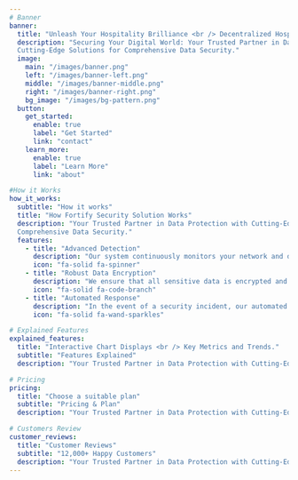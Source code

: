 ```yaml
---
# Banner
banner:
  title: "Unleash Your Hospitality Brilliance <br /> Decentralized Hospitality System"
  description: "Securing Your Digital World: Your Trusted Partner in Data Protection with <br />
  Cutting-Edge Solutions for Comprehensive Data Security."
  image:
    main: "/images/banner.png"
    left: "/images/banner-left.png"
    middle: "/images/banner-middle.png"
    right: "/images/banner-right.png"
    bg_image: "/images/bg-pattern.png"
  button:
    get_started:
      enable: true
      label: "Get Started"
      link: "contact"
    learn_more:
      enable: true
      label: "Learn More"
      link: "about"

#How it Works
how_it_works:
  subtitle: "How it works"
  title: "How Fortify Security Solution Works"
  description: "Your Trusted Partner in Data Protection with Cutting-Edge Solutions for <br />
  Comprehensive Data Security."
  features:
    - title: "Advanced Detection"
      description: "Our system continuously monitors your network and data environments for any suspicious activities."
      icon: "fa-solid fa-spinner" 
    - title: "Robust Data Encryption"
      description: "We ensure that all sensitive data is encrypted and at rest, using industry-standard encryption protocols."
      icon: "fa-solid fa-code-branch" 
    - title: "Automated Response"
      description: "In the event of a security incident, our automated response system takes immediate action."
      icon: "fa-solid fa-wand-sparkles" 

# Explained Features 
explained_features:
  title: "Interactive Chart Displays <br /> Key Metrics and Trends."
  subtitle: "Features Explained"
  description: "Your Trusted Partner in Data Protection with Cutting-Edge Solutions <br /> for Comprehensive Data Security."

# Pricing
pricing:
  title: "Choose a suitable plan"
  subtitle: "Pricing & Plan"
  description: "Your Trusted Partner in Data Protection with Cutting-Edge Solutions for <br /> Comprehensive Data Security."

# Customers Review
customer_reviews:
  title: "Customer Reviews"
  subtitle: "12,000+ Happy Customers"
  description: "Your Trusted Partner in Data Protection with Cutting-Edge Solutions for <br /> Comprehensive Data Security."
---
```

